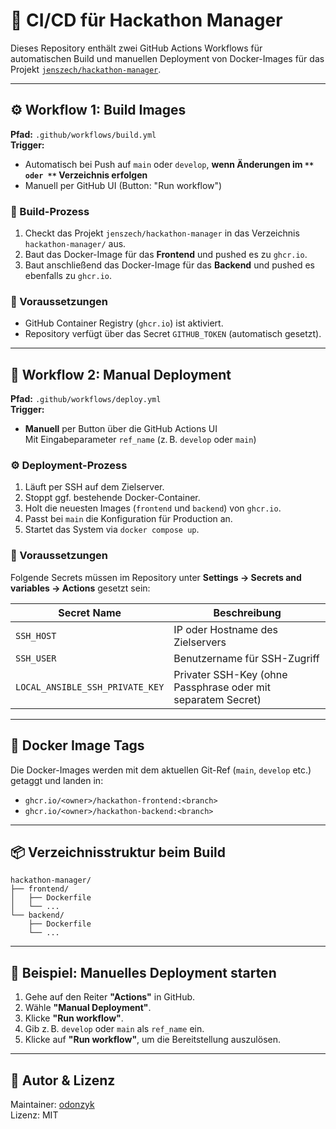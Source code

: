# 🚀 CI/CD für Hackathon Manager

Dieses Repository enthält zwei GitHub Actions Workflows für automatischen Build und manuellen Deployment von Docker-Images für das Projekt [`jenszech/hackathon-manager`](https://github.com/jenszech/hackathon-manager).

---

## ⚙️ Workflow 1: Build Images

**Pfad:** `.github/workflows/build.yml`\
**Trigger:**

- Automatisch bei Push auf `main` oder `develop`, **wenn Änderungen im **``** oder **``** Verzeichnis erfolgen**
- Manuell per GitHub UI (Button: "Run workflow")

### 🔧 Build-Prozess

1. Checkt das Projekt `jenszech/hackathon-manager` in das Verzeichnis `hackathon-manager/` aus.
2. Baut das Docker-Image für das **Frontend** und pushed es zu `ghcr.io`.
3. Baut anschließend das Docker-Image für das **Backend** und pushed es ebenfalls zu `ghcr.io`.

### 🔐 Voraussetzungen

- GitHub Container Registry (`ghcr.io`) ist aktiviert.
- Repository verfügt über das Secret `GITHUB_TOKEN` (automatisch gesetzt).

---

## 🚀 Workflow 2: Manual Deployment

**Pfad:** `.github/workflows/deploy.yml`\
**Trigger:**

- **Manuell** per Button über die GitHub Actions UI\
  Mit Eingabeparameter `ref_name` (z. B. `develop` oder `main`)

### ⚙️ Deployment-Prozess

1. Läuft per SSH auf dem Zielserver.
2. Stoppt ggf. bestehende Docker-Container.
3. Holt die neuesten Images (`frontend` und `backend`) von `ghcr.io`.
4. Passt bei `main` die Konfiguration für Production an.
5. Startet das System via `docker compose up`.

### 🔐 Voraussetzungen

Folgende Secrets müssen im Repository unter **Settings → Secrets and variables → Actions** gesetzt sein:

| Secret Name                     | Beschreibung                                                 |
| ------------------------------- | ------------------------------------------------------------ |
| `SSH_HOST`                      | IP oder Hostname des Zielservers                             |
| `SSH_USER`                      | Benutzername für SSH-Zugriff                                 |
| `LOCAL_ANSIBLE_SSH_PRIVATE_KEY` | Privater SSH-Key (ohne Passphrase oder mit separatem Secret) |

---

## 🔄 Docker Image Tags

Die Docker-Images werden mit dem aktuellen Git-Ref (`main`, `develop` etc.) getaggt und landen in:

- `ghcr.io/<owner>/hackathon-frontend:<branch>`
- `ghcr.io/<owner>/hackathon-backend:<branch>`

---

## 📦 Verzeichnisstruktur beim Build

```
hackathon-manager/
├── frontend/
│   ├── Dockerfile
│   └── ...
└── backend/
    ├── Dockerfile
    └── ...
```

---

## 🧪 Beispiel: Manuelles Deployment starten

1. Gehe auf den Reiter **"Actions"** in GitHub.
2. Wähle **"Manual Deployment"**.
3. Klicke **"Run workflow"**.
4. Gib z. B. `develop` oder `main` als `ref_name` ein.
5. Klicke auf **"Run workflow"**, um die Bereitstellung auszulösen.

---

## 👷 Autor & Lizenz

Maintainer: [odonzyk](https://github.com/odonzyk)\
Lizenz: MIT

